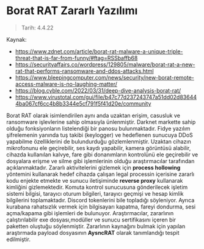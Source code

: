 # Borat RAT Zararlı Yazılımı
>Tarih: 4.4.22

Kaynak:
- https://www.zdnet.com/article/borat-rat-malware-a-unique-triple-threat-that-is-far-from-funny/#ftag=RSSbaffb68
- https://securityaffairs.co/wordpress/129805/malware/borat-rat-a-new-rat-that-performs-ransomware-and-ddos-attacks.html
- https://www.bleepingcomputer.com/news/security/new-borat-remote-access-malware-is-no-laughing-matter/
- https://blog.cyble.com/2022/03/31/deep-dive-analysis-borat-rat/
- https://www.virustotal.com/gui/file/b47c77d237243747a51dd02d836444ba067cf6cc4b8b3344e5cf791f5f41d20e/community

Borat RAT olarak isimlendirilen aynı anda uzaktan erişim, casusluk ve ransomware işlevlerine sahip olmasıyla ünlenmiştir. Darknet markette sahip olduğu fonksiyonların listelendiği bir panosu bulunmaktadır. Fidye yazılım şifrelemenin yanında tuş takibi (keylogger) ve hedeflenen sunucuya DDoS yapabilme özelliklerini de bulundurduğu gözlemlenmiştir. Uzaktan cihazın mikrofonunu ele geçirebilir, ses kaydı yapabilir, kamera görüntüsü alabilir, cihazda kullanılan kalvye, fare gibi donanımların kontrolünü ele geçirebilir ve dosyalara erişme ve silme gibi işlemlerinin olduğu araştırmacılar tarafından açıklanmaktadır. Zararlı aktivitelerini gizlemek için **process hollowing** yöntemini kullanarak hedef cihazda  çalışan legal processin içerisine zararlı kodu enjekte etmekte ve sunucu iletişiminde **reverse proxy** kullanarak kimliğini gizlemektedir. Komuta kontrol sunucusuna gönderilecek işletim sistemi bilgisi, tarayıcı oturum bilgileri, tarayıcı geçmişi ve hesap kimlik bilgilerini toplamaktadır. Discord tokenlerini bile topladığı söyleniyor. Ayrıca kurabana rahatsızlık vermek için bilgisayarı kapatma, fareyi dondurma, sesi açma/kapama gibi işlemleri de bulunuyor.
Araştırmacılar, zararlının çalıştırılabilir exe dosyası,modüller ve sunucu sertifikasını içeren bir paketten oluştuğu söylenmiştir. Zararlının kaynağını bulmak için yapılan araştırmada payload dosyasının **AysncRAT** olarak tanımlandığı tespit edilmiştir.





